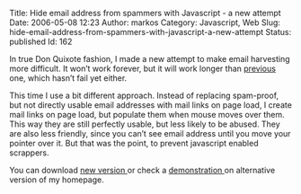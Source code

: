 Title: Hide email address from spammers with Javascript - a new attempt
Date: 2006-05-08 12:23
Author: markos
Category: Javascript, Web
Slug: hide-email-address-from-spammers-with-javascript-a-new-attempt
Status: published
Id: 162

<html>
 <body>
  <div>
   <p>
    In true Don Quixote fashion, I made a new attempt to make email harvesting more difficult. It won’t work forever, but it will work longer than
    <a href="hide-email-address-from-spammers-with-javascript.html">
     previous
    </a>
    one, which hasn’t fail yet either.
   </p>
   <p>
    This time I use a bit different approach. Instead of replacing spam-proof, but not directly usable email addresses with mail links on page load, I create mail links on page load, but populate them when mouse moves over them. This way they are still perfectly usable, but less likely to be abused. They are also less friendly, since you can’t see email address until you move your pointer over it. But that was the point, to prevent javascript enabled scrappers.
   </p>
   <p>
    You can download
    <a href="http://markos.gaivo.net/blog/code/mangle2.js">
     new version
    </a>
    or check a
    <a href="http://markos.gaivo.net/examples/mangle2.html">
     demonstration
    </a>
    on alternative version of my homepage.
   </p>
  </div>
 </body>
</html>